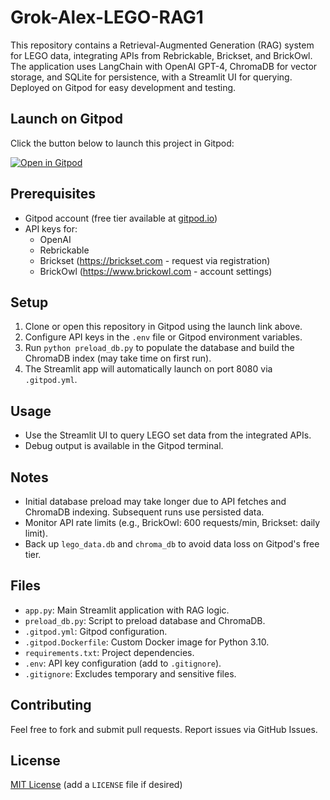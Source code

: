 # Grok-Alex-LEGO-RAG1

This repository contains a Retrieval-Augmented Generation (RAG) system for LEGO data, integrating APIs from Rebrickable, Brickset, and BrickOwl. The application uses LangChain with OpenAI GPT-4, ChromaDB for vector storage, and SQLite for persistence, with a Streamlit UI for querying. Deployed on Gitpod for easy development and testing.

## Launch on Gitpod

Click the button below to launch this project in Gitpod:

[![Open in Gitpod](https://gitpod.io/button/open-in-gitpod.svg)](https://gitpod.io/#https://github.com/rogerolowski/grok-alex-lego-rag1)

## Prerequisites
- Gitpod account (free tier available at [gitpod.io](https://gitpod.io))
- API keys for:
  - OpenAI[](https://platform.openai.com/api-keys)
  - Rebrickable[](https://rebrickable.com/api/)
  - Brickset (https://brickset.com - request via registration)
  - BrickOwl (https://www.brickowl.com - account settings)

## Setup
1. Clone or open this repository in Gitpod using the launch link above.
2. Configure API keys in the `.env` file or Gitpod environment variables.
3. Run `python preload_db.py` to populate the database and build the ChromaDB index (may take time on first run).
4. The Streamlit app will automatically launch on port 8080 via `.gitpod.yml`.

## Usage
- Use the Streamlit UI to query LEGO set data from the integrated APIs.
- Debug output is available in the Gitpod terminal.

## Notes
- Initial database preload may take longer due to API fetches and ChromaDB indexing. Subsequent runs use persisted data.
- Monitor API rate limits (e.g., BrickOwl: 600 requests/min, Brickset: daily limit).
- Back up `lego_data.db` and `chroma_db` to avoid data loss on Gitpod's free tier.

## Files
- `app.py`: Main Streamlit application with RAG logic.
- `preload_db.py`: Script to preload database and ChromaDB.
- `.gitpod.yml`: Gitpod configuration.
- `.gitpod.Dockerfile`: Custom Docker image for Python 3.10.
- `requirements.txt`: Project dependencies.
- `.env`: API key configuration (add to `.gitignore`).
- `.gitignore`: Excludes temporary and sensitive files.

## Contributing
Feel free to fork and submit pull requests. Report issues via GitHub Issues.

## License
[MIT License](LICENSE) (add a `LICENSE` file if desired)